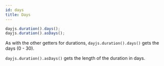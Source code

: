```yaml
---
id: days
title: Days
---
```


```javascript
dayjs.duration().days();
dayjs.duration().asDays();
```

As with the other getters for durations, `dayjs.duration().days()` gets the days (0 - 30).

`dayjs.duration().asDays()` gets the length of the duration in days.
